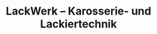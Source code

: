 ---
title: "LackWerk – Karosserie- und Lackiertechnik"
url: /halle-westf/lackwerk-karosserie-und-lackiertechnik/
shop: Autowerkstatt
---